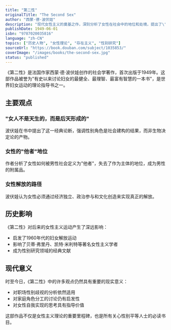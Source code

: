 ```yaml
---
title: "第二性"
originalTitle: "The Second Sex"
author: "西蒙·德·波伏娃"
description: "现代女性主义的奠基之作，深刻分析了女性在社会中的地位和处境，提出了\"女人不是天生的，而是后天形成的\"这一著名观点。"
publishDate: 1949-06-01
isbn: "9787020035816"
language: "zh-CN"
topics: ["历史人物", "女性理论", "存在主义", "性别研究"]
sourceUrl: "https://book.douban.com/subject/1035853/"
coverImage: "/images/books/the-second-sex.jpg"
status: "published"
---
```


《第二性》是法国作家西蒙·德·波伏娃创作的社会学著作，首次出版于1949年。这部作品被誉为"有史以来讨论妇女的最健全、最理智、最富有智慧的一本书"，是世界妇女运动的理论指导书之一。

## 主要观点

### "女人不是天生的，而是后天形成的"
波伏娃在书中提出了这一经典论断，强调性别角色是社会建构的结果，而非生物决定论的产物。

### 女性的"他者"地位
作者分析了女性如何被男性社会定义为"他者"，失去了作为主体的地位，成为男性的附属品。

### 女性解放的路径
波伏娃认为女性必须通过经济独立、政治参与和文化创造来实现真正的解放。

## 历史影响

《第二性》对后来的女性主义运动产生了深远影响：

- 启发了1960年代的妇女解放运动
- 影响了贝蒂·弗里丹、凯特·米利特等著名女性主义学者
- 成为性别研究领域的经典文献

## 现代意义

时至今日，《第二性》中的许多观点仍然具有重要的现实意义：

- 对职场性别歧视的分析依然适用
- 对家庭角色分工的讨论仍有启发性
- 对女性自我实现的思考具有指导价值

这部作品不仅是女性主义理论的重要里程碑，也是所有关心性别平等人士的必读书目。